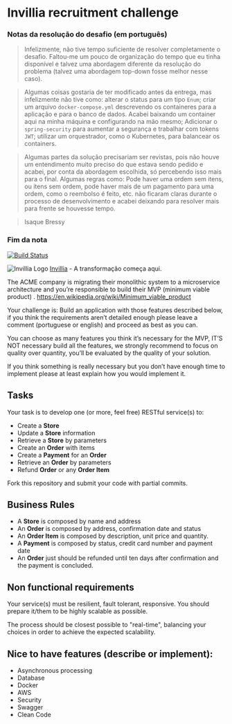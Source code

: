 # Invillia recruitment challenge

### Notas da resolução do desafio (em português)
> Infelizmente, não tive tempo suficiente de resolver completamente o desafio. Faltou-me um pouco de organização do tempo que eu tinha disponível e talvez uma abordagem diferente da resolução do problema (talvez uma abordagem top-down fosse melhor nesse caso).

> Algumas coisas gostaria de ter modificado antes da entrega, mas infelizmente não tive como: alterar o status para um tipo `Enum`; criar um arquivo `docker-compose.yml` descrevendo os containeres para a aplicação e para o banco de dados. Acabei baixando um container aqui na minha máquina e configurando na mão mesmo; Adicionar o `spring-security` para aumentar a segurança e trabalhar com tokens `JWT`; utilizar um orquestrador, como o Kubernetes, para balancear os containers.

> Algumas partes da solução precisariam ser revistas, pois não houve um entendimento muito preciso do que estava sendo pedido e acabei, por conta da abordagem escolhida, só percebendo isso mais para o final. Algumas regras como: Pode haver uma ordem sem itens, ou itens sem ordem, pode haver mais de um pagamento para uma ordem, como o reembolso é feito, etc. não ficaram claras durante o processo de desenvolvimento e acabei deixando para resolver mais para frente se houvesse tempo.

> Isaque Bressy
### Fim da nota


[![Build Status](https://travis-ci.org/shelsonjava/invillia.svg?branch=master)](https://travis-ci.org/shelsonjava/invillia)

![Invillia Logo](https://invillia.com/public/assets/img/logo-invillia.svg)
[Invillia](https://https://www.invillia.com/) - A transformação começa aqui.

The ACME company is migrating their monolithic system to a microservice architecture and you’re responsible to build their MVP (minimum viable product)  .
https://en.wikipedia.org/wiki/Minimum_viable_product

Your challenge is:
Build an application with those features described below, if you think the requirements aren’t detailed enough please leave a comment (portuguese or english) and proceed as best as you can.

You can choose as many features you think it’s necessary for the MVP,  IT’S NOT necessary build all the features, we strongly recommend to focus on quality over quantity, you’ll be evaluated by the quality of your solution.

If you think something is really necessary but you don’t have enough time to implement please at least explain how you would implement it.

## Tasks

Your task is to develop one (or more, feel free) RESTful service(s) to:
* Create a **Store**
* Update a **Store** information
* Retrieve a **Store** by parameters
* Create an **Order** with items
* Create a **Payment** for an **Order**
* Retrieve an **Order** by parameters
* Refund **Order** or any **Order Item**

Fork this repository and submit your code with partial commits.

## Business Rules

* A **Store** is composed by name and address
* An **Order** is composed by address, confirmation date and status
* An **Order Item** is composed by description, unit price and quantity.
* A **Payment** is composed by status, credit card number and payment date
* An **Order** just should be refunded until ten days after confirmation and the payment is concluded.

## Non functional requirements

Your service(s) must be resilient, fault tolerant, responsive. You should prepare it/them to be highly scalable as possible.

The process should be closest possible to "real-time", balancing your choices in order to achieve the expected
scalability.

## Nice to have features (describe or implement):
* Asynchronous processing
* Database
* Docker
* AWS
* Security
* Swagger
* Clean Code
